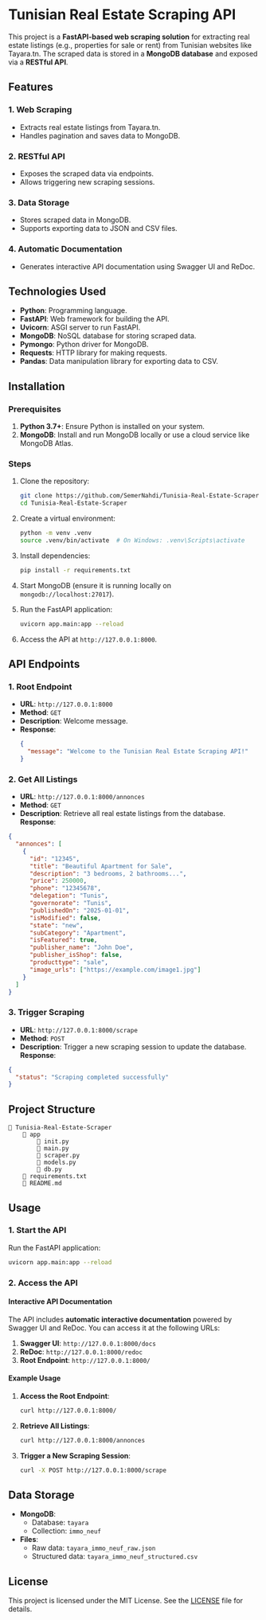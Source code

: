 # **Tunisian Real Estate Scraping API**

This project is a **FastAPI-based web scraping solution** for extracting real estate listings (e.g., properties for sale or rent) from Tunisian websites like Tayara.tn. The scraped data is stored in a **MongoDB database** and exposed via a **RESTful API**.

## **Features**

### **1. Web Scraping**

- Extracts real estate listings from Tayara.tn.
- Handles pagination and saves data to MongoDB.

### **2. RESTful API**

- Exposes the scraped data via endpoints.
- Allows triggering new scraping sessions.

### **3. Data Storage**

- Stores scraped data in MongoDB.
- Supports exporting data to JSON and CSV files.

### **4. Automatic Documentation**

- Generates interactive API documentation using Swagger UI and ReDoc.

## **Technologies Used**

- **Python**: Programming language.
- **FastAPI**: Web framework for building the API.
- **Uvicorn**: ASGI server to run FastAPI.
- **MongoDB**: NoSQL database for storing scraped data.
- **Pymongo**: Python driver for MongoDB.
- **Requests**: HTTP library for making requests.
- **Pandas**: Data manipulation library for exporting data to CSV.

## **Installation**

### **Prerequisites**

1. **Python 3.7+**: Ensure Python is installed on your system.
2. **MongoDB**: Install and run MongoDB locally or use a cloud service like MongoDB Atlas.

### **Steps**

1. Clone the repository:

   ```bash
   git clone https://github.com/SemerNahdi/Tunisia-Real-Estate-Scraper.git
   cd Tunisia-Real-Estate-Scraper
   ```

2. Create a virtual environment:

   ```bash
   python -m venv .venv
   source .venv/bin/activate  # On Windows: .venv\Scripts\activate
   ```

3. Install dependencies:

   ```bash
   pip install -r requirements.txt
   ```

4. Start MongoDB (ensure it is running locally on `mongodb://localhost:27017`).

5. Run the FastAPI application:

   ```bash
   uvicorn app.main:app --reload
   ```

6. Access the API at `http://127.0.0.1:8000`.

## **API Endpoints**

### **1. Root Endpoint**

- **URL**: `http://127.0.0.1:8000`
- **Method**: `GET`
- **Description**: Welcome message.
- **Response**:
  ```json
  {
    "message": "Welcome to the Tunisian Real Estate Scraping API!"
  }
  ```

### **2. Get All Listings**

- **URL**: `http://127.0.0.1:8000/annonces`
- **Method**: `GET`
- **Description**: Retrieve all real estate listings from the database.
  **Response**:

```json
{
  "annonces": [
    {
      "id": "12345",
      "title": "Beautiful Apartment for Sale",
      "description": "3 bedrooms, 2 bathrooms...",
      "price": 250000,
      "phone": "12345678",
      "delegation": "Tunis",
      "governorate": "Tunis",
      "publishedOn": "2025-01-01",
      "isModified": false,
      "state": "new",
      "subCategory": "Apartment",
      "isFeatured": true,
      "publisher_name": "John Doe",
      "publisher_isShop": false,
      "producttype": "sale",
      "image_urls": ["https://example.com/image1.jpg"]
    }
  ]
}
```

### **3. Trigger Scraping**

- **URL**: `http://127.0.0.1:8000/scrape`
- **Method**: `POST`
- **Description**: Trigger a new scraping session to update the database.
  **Response**:

```json
{
  "status": "Scraping completed successfully"
}
```

## **Project Structure**

```
📂 Tunisia-Real-Estate-Scraper
    📂 app
        📄 init.py
        📄 main.py
        📄 scraper.py
        📄 models.py
        📄 db.py
    📄 requirements.txt
    📄 README.md

```

## **Usage**

### **1. Start the API**

Run the FastAPI application:

```bash
uvicorn app.main:app --reload
```

### **2. Access the API**

#### **Interactive API Documentation**

The API includes **automatic interactive documentation** powered by Swagger UI and ReDoc. You can access it at the following URLs:

1. **Swagger UI**: `http://127.0.0.1:8000/docs`
2. **ReDoc**: `http://127.0.0.1:8000/redoc`
3. **Root Endpoint**: `http://127.0.0.1:8000/`

#### **Example Usage**

1. **Access the Root Endpoint**:

   ```bash
   curl http://127.0.0.1:8000/
   ```

2. **Retrieve All Listings**:

   ```bash
   curl http://127.0.0.1:8000/annonces
   ```

3. **Trigger a New Scraping Session**:
   ```bash
   curl -X POST http://127.0.0.1:8000/scrape
   ```

## **Data Storage**

- **MongoDB**:
  - Database: `tayara`
  - Collection: `immo_neuf`
- **Files**:
  - Raw data: `tayara_immo_neuf_raw.json`
  - Structured data: `tayara_immo_neuf_structured.csv`

## **License**

This project is licensed under the MIT License. See the [LICENSE](LICENSE) file for details.

